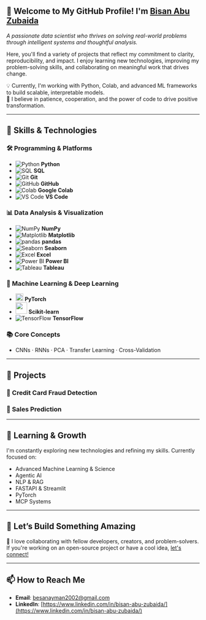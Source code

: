 ## 👋 Welcome to My GitHub Profile! I'm [Bisan Abu Zubaida](https://github.com/Bisan-Abuzubaida/)  
*A passionate data scientist who thrives on solving real-world problems through intelligent systems and thoughtful analysis.*

Here, you'll find a variety of projects that reflect my commitment to clarity, reproducibility, and impact. I enjoy learning new technologies, improving my problem-solving skills, and collaborating on meaningful work that drives change.

💡 Currently, I'm working with Python, Colab, and advanced ML frameworks to build scalable, interpretable models.  
🌟 I believe in patience, cooperation, and the power of code to drive positive transformation.

---

## 🧠 Skills & Technologies

### 🛠️ Programming & Platforms
- ![Python](https://img.icons8.com/color/24/python--v1.png) **Python**
- ![SQL](https://img.icons8.com/ios-filled/24/sql.png) **SQL**
- ![Git](https://img.icons8.com/color/24/git.png) **Git**
- ![GitHub](https://img.icons8.com/ios-glyphs/24/github.png) **GitHub**
- ![Colab](https://img.icons8.com/color/24/google-colab.png) **Google Colab**
- ![VS Code](https://img.icons8.com/color/24/visual-studio-code-2019.png) **VS Code**

### 📊 Data Analysis & Visualization
- ![NumPy](https://img.icons8.com/color/24/numpy.png) **NumPy**
- ![Matplotlib](https://img.icons8.com/color/24/matplotlib.png) **Matplotlib**
- ![pandas](https://img.icons8.com/color/24/pandas.png) **pandas**
- ![Seaborn](https://img.icons8.com/color/24/combo-chart--v1.png) **Seaborn**
- ![Excel](https://img.icons8.com/color/24/microsoft-excel-2019.png) **Excel**
- ![Power BI](https://img.icons8.com/color/24/power-bi.png) **Power BI**
- ![Tableau](https://img.icons8.com/color/24/tableau-software.png) **Tableau**

### 🤖 Machine Learning & Deep Learning
- <img src="https://upload.wikimedia.org/wikipedia/commons/1/10/PyTorch_logo_icon.svg" width="20"/> **PyTorch**
- <img src="https://upload.wikimedia.org/wikipedia/commons/0/05/Scikit_learn_logo_small.svg" width="30"/> **Scikit-learn**
- ![TensorFlow](https://img.icons8.com/color/24/tensorflow.png) **TensorFlow**

### 📚 Core Concepts
- CNNs · RNNs · PCA · Transfer Learning · Cross-Validation
  
---

## 🔭 Projects

### 📌 Credit Card Fraud Detection


### 📌 Sales Prediction  

---

## 🌱 Learning & Growth

I'm constantly exploring new technologies and refining my skills. Currently focused on:

- Advanced Machine Learning & Science  
- Agentic AI  
- NLP & RAG  
- FASTAPI & Streamlit  
- PyTorch  
- MCP Systems

---

## 💬 Let’s Build Something Amazing
🚀 I love collaborating with fellow developers, creators, and problem-solvers. If you're working on an open-source project or have a cool idea, [let's connect!](https://www.linkedin.com/in/bisan-abu-zubaida/) 

---

## 📫 How to Reach Me

- **Email**: [besanayman2002@gmail.com](mailto:besanayman2002@gmail.com)
- **LinkedIn**: [https://www.linkedin.com/in/bisan-abu-zubaida/](https://www.linkedin.com/in/bisan-abu-zubaida/) 

